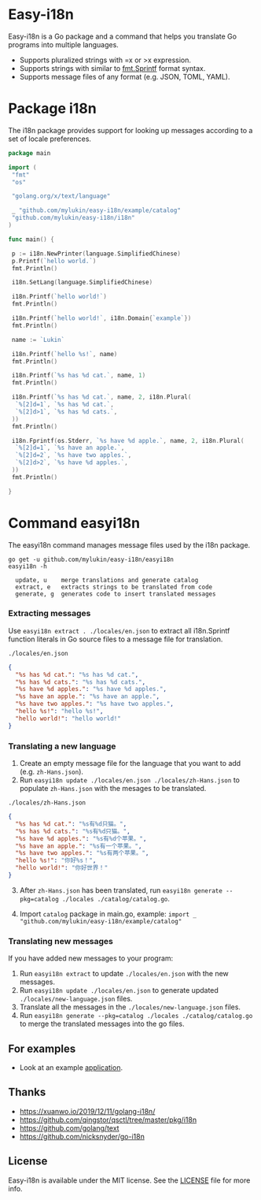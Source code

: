 # Easy-i18n

Easy-i18n is a Go package and a command that helps you translate Go programs into multiple languages.

- Supports pluralized strings with =x or >x expression.
- Supports strings with similar to [fmt.Sprintf](https://golang.org/pkg/fmt/) format syntax.
- Supports message files of any format (e.g. JSON, TOML, YAML).

# Package i18n

The i18n package provides support for looking up messages according to a set of locale preferences.

```go
package main

import (
 "fmt"
 "os"

 "golang.org/x/text/language"

 _ "github.com/mylukin/easy-i18n/example/catalog"
 "github.com/mylukin/easy-i18n/i18n"
)

func main() {

 p := i18n.NewPrinter(language.SimplifiedChinese)
 p.Printf(`hello world.`)
 fmt.Println()

 i18n.SetLang(language.SimplifiedChinese)

 i18n.Printf(`hello world!`)
 fmt.Println()

 i18n.Printf(`hello world!`, i18n.Domain{`example`})
 fmt.Println()

 name := `Lukin`

 i18n.Printf(`hello %s!`, name)
 fmt.Println()

 i18n.Printf(`%s has %d cat.`, name, 1)
 fmt.Println()

 i18n.Printf(`%s has %d cat.`, name, 2, i18n.Plural(
  `%[2]d=1`, `%s has %d cat.`,
  `%[2]d>1`, `%s has %d cats.`,
 ))
 fmt.Println()

 i18n.Fprintf(os.Stderr, `%s have %d apple.`, name, 2, i18n.Plural(
  `%[2]d=1`, `%s have an apple.`,
  `%[2]d=2`, `%s have two apples.`,
  `%[2]d>2`, `%s have %d apples.`,
 ))
 fmt.Println()

}
```

# Command easyi18n

The easyi18n command manages message files used by the i18n package.

```
go get -u github.com/mylukin/easy-i18n/easyi18n
easyi18n -h

  update, u    merge translations and generate catalog
  extract, e   extracts strings to be translated from code
  generate, g  generates code to insert translated messages
```

### Extracting messages

Use `easyi18n extract . ./locales/en.json` to extract all i18n.Sprintf function literals in Go source files to a message file for translation.

`./locales/en.json`

```json
{
  "%s has %d cat.": "%s has %d cat.",
  "%s has %d cats.": "%s has %d cats.",
  "%s have %d apples.": "%s have %d apples.",
  "%s have an apple.": "%s have an apple.",
  "%s have two apples.": "%s have two apples.",
  "hello %s!": "hello %s!",
  "hello world!": "hello world!"
}
```

### Translating a new language

1. Create an empty message file for the language that you want to add (e.g. `zh-Hans.json`).
2. Run `easyi18n update ./locales/en.json ./locales/zh-Hans.json` to populate `zh-Hans.json` with the mesages to be translated.

 `./locales/zh-Hans.json`

 ```json
 {
   "%s has %d cat.": "%s有%d只猫。",
   "%s has %d cats.": "%s有%d只猫。",
   "%s have %d apples.": "%s有%d个苹果。",
   "%s have an apple.": "%s有一个苹果。",
   "%s have two apples.": "%s有两个苹果。",
   "hello %s!": "你好%s！",
   "hello world!": "你好世界！"
 }
 ```

3. After `zh-Hans.json` has been translated, run `easyi18n generate --pkg=catalog ./locales ./catalog/catalog.go`.

4. Import `catalog` package in main.go, example: `import _ "github.com/mylukin/easy-i18n/example/catalog"`

### Translating new messages

If you have added new messages to your program:

1. Run `easyi18n extract` to update `./locales/en.json` with the new messages.
2. Run `easyi18n update ./locales/en.json` to generate updated `./locales/new-language.json` files.
3. Translate all the messages in the `./locales/new-language.json` files.
4. Run `easyi18n generate --pkg=catalog ./locales ./catalog/catalog.go` to merge the translated messages into the go files.

## For examples

- Look at an example [application](https://github.com/mylukin/easy-i18n/tree/master/example).

## Thanks

- <https://xuanwo.io/2019/12/11/golang-i18n/>
- <https://github.com/qingstor/qsctl/tree/master/pkg/i18n>
- <https://github.com/golang/text>
- <https://github.com/nicksnyder/go-i18n>

## License

Easy-i18n is available under the MIT license. See the [LICENSE](LICENSE) file for more info.
